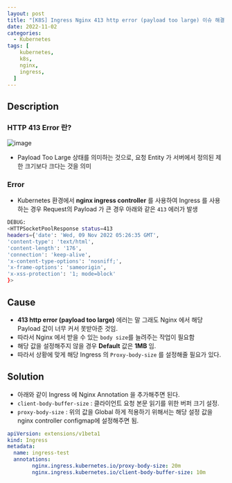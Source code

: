 ```yaml
---
layout: post
title: "[K8S] Ingress Nginx 413 http error (payload too large) 이슈 해결"
date: 2022-11-02
categories:
  - Kubernetes
tags: [
    kubernetes,
    k8s,
    nginx,
    ingress,
  ]
---
```


## Description
### HTTP 413 Error 란?
![image](https://github.com/hhhyunwoo/leetcode/assets/37402136/c2ee9a65-d62a-4a07-bf54-0ea8b999e874)

- Payload Too Large 상태를 의미하는 것으로, 요청 Entity 가 서버에서 정의된 제한 크기보다 크다는 것을 의미


### Error
- Kubernetes 환경에서 **nginx ingress controller** 를 사용하여 Ingress 를 사용하는 경우 Request의 Payload 가 큰 경우 아래와 같은 `413` 에러가 발생

```bash
DEBUG: 
<HTTPSocketPoolResponse status=413 
headers={'date': 'Wed, 09 Nov 2022 05:26:35 GMT', 
'content-type': 'text/html', 
'content-length': '176', 
'connection': 'keep-alive', 
'x-content-type-options': 'nosniff;', 
'x-frame-options': 'sameorigin', 
'x-xss-protection': '1; mode=block'
}>
```

## Cause

- **413 http error (payload too large)** 에러는 말 그래도 Nginx 에서 해당 Payload 값이 너무 커서 못받아준 것임.
- 따라서 Nginx 에서 받을 수 있는 `body size`를 늘려주는 작업이 필요함
- 해당 값을 설정해주지 않을 경우 **Default** 값은 **1MB** 임.
- 따라서 상황에 맞게 해당 Ingress 의 `Proxy-body-size` 를 설정해줄 필요가 있다.

## Solution
- 아래와 같이 Ingress 에 Nginx Annotation 을 추가해주면 된다.
- `client-body-buffer-size` : 클라이언트 요청 본문 읽기를 위한 버퍼 크기 설정. 
- `proxy-body-size` : 위의 값을 Global 하게 적용하기 위해서는 해당 설정 값을 nginx controller configmap에 설정해주면 됨. 

```yaml
apiVersion: extensions/v1beta1
kind: Ingress
metadata:
  name: ingress-test
  annotations:
		nginx.ingress.kubernetes.io/proxy-body-size: 20m
		nginx.ingress.kubernetes.io/client-body-buffer-size: 10m
```